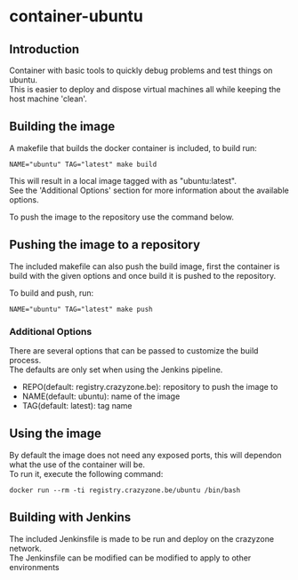 # container-ubuntu

## Introduction

Container with basic tools to quickly debug problems and test things on ubuntu.  
This is easier to deploy and dispose virtual machines all while keeping the host machine 'clean'.

## Building the image

A makefile that builds the docker container is included, to build run:

```
NAME="ubuntu" TAG="latest" make build
```

This will result in a local image tagged with as "ubuntu:latest".  
See the 'Additional Options' section for more information about the available options.  

To push the image to the repository use the command below.  

## Pushing the image to a repository

The included makefile can also push the build image, first the container is build with the given options and once build it is pushed to the repository.

To build and push, run:

```
NAME="ubuntu" TAG="latest" make push
```

### Additional Options

There are several options that can be passed to customize the build process.  
The defaults are only set when using the Jenkins pipeline.

- REPO(default: registry.crazyzone.be): repository to push the image to
- NAME(default: ubuntu): name of the image
- TAG(default: latest): tag name


## Using the image

By default the image does not need any exposed ports, this will dependon what the use of the container will be.  
To run it, execute the following command:  


```
docker run --rm -ti registry.crazyzone.be/ubuntu /bin/bash
```

## Building with Jenkins

The included Jenkinsfile is made to be run and deploy on the crazyzone network.  
The Jenkinsfile can be modified can be modified to apply to other environments